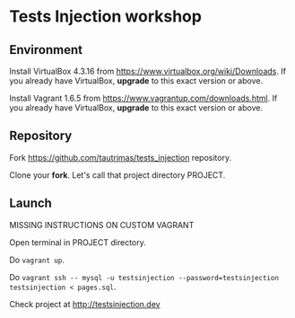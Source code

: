 # Tests Injection workshop

## Environment

Install VirtualBox 4.3.16 from https://www.virtualbox.org/wiki/Downloads. If you already have VirtualBox, **upgrade** to this exact version or above.

Install Vagrant 1.6.5 from https://www.vagrantup.com/downloads.html. If you already have VirtualBox, **upgrade** to this exact version or above.

## Repository

Fork https://github.com/tautrimas/tests_injection repository.

Clone your **fork**. Let's call that project directory PROJECT.

## Launch

MISSING INSTRUCTIONS ON CUSTOM VAGRANT

Open terminal in PROJECT directory.

Do `vagrant up`.

Do `vagrant ssh -- mysql -u testsinjection --password=testsinjection testsinjection < pages.sql`.

Check project at http://testsinjection.dev
